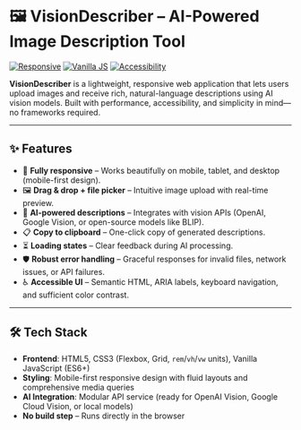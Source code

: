 # 🖼️ VisionDescriber – AI-Powered Image Description Tool

[![Responsive](https://img.shields.io/badge/responsive-mobile--first-green)](https://developer.mozilla.org/en-US/docs/Web/Progressive_web_apps)
[![Vanilla JS](https://img.shields.io/badge/tech-vanilla%20JS%20%2B%20CSS3-blue)](https://developer.mozilla.org/)
[![Accessibility](https://img.shields.io/badge/a11y-WCAG%202.1%20AA-compliant)](https://www.w3.org/WAI/standards-guidelines/wcag/)

**VisionDescriber** is a lightweight, responsive web application that lets users upload images and receive rich, natural-language descriptions using AI vision models. Built with performance, accessibility, and simplicity in mind—no frameworks required.

---

## ✨ Features

- 📱 **Fully responsive** – Works beautifully on mobile, tablet, and desktop (mobile-first design).
- 🖼️ **Drag & drop + file picker** – Intuitive image upload with real-time preview.
- 🤖 **AI-powered descriptions** – Integrates with vision APIs (OpenAI, Google Vision, or open-source models like BLIP).
- 📋 **Copy to clipboard** – One-click copy of generated descriptions.
- ⏳ **Loading states** – Clear feedback during AI processing.
- 🛡️ **Robust error handling** – Graceful responses for invalid files, network issues, or API failures.
- ♿ **Accessible UI** – Semantic HTML, ARIA labels, keyboard navigation, and sufficient color contrast.

---

## 🛠️ Tech Stack

- **Frontend**: HTML5, CSS3 (Flexbox, Grid, `rem`/`vh`/`vw` units), Vanilla JavaScript (ES6+)
- **Styling**: Mobile-first responsive design with fluid layouts and comprehensive media queries
- **AI Integration**: Modular API service (ready for OpenAI Vision, Google Cloud Vision, or local models)
- **No build step** – Runs directly in the browser
